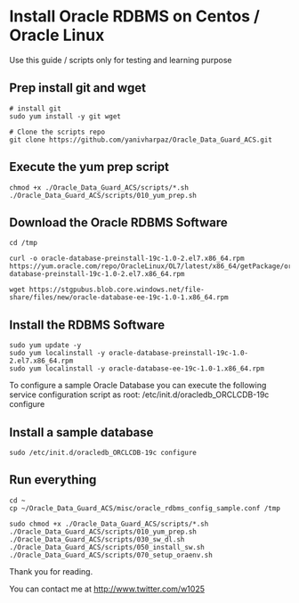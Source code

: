 # Install Oracle RDBMS on Centos / Oracle Linux  

Use this guide / scripts only for testing and learning purpose 


## Prep install git and wget
```
# install git
sudo yum install -y git wget

# Clone the scripts repo
git clone https://github.com/yanivharpaz/Oracle_Data_Guard_ACS.git  

```

## Execute the yum prep script
```
chmod +x ./Oracle_Data_Guard_ACS/scripts/*.sh
./Oracle_Data_Guard_ACS/scripts/010_yum_prep.sh
```

## Download the Oracle RDBMS Software
```
cd /tmp

curl -o oracle-database-preinstall-19c-1.0-2.el7.x86_64.rpm https://yum.oracle.com/repo/OracleLinux/OL7/latest/x86_64/getPackage/oracle-database-preinstall-19c-1.0-2.el7.x86_64.rpm

wget https://stgpubus.blob.core.windows.net/file-share/files/new/oracle-database-ee-19c-1.0-1.x86_64.rpm

```

## Install the RDBMS Software
```
sudo yum update -y
sudo yum localinstall -y oracle-database-preinstall-19c-1.0-2.el7.x86_64.rpm
sudo yum localinstall -y oracle-database-ee-19c-1.0-1.x86_64.rpm

```
  
To configure a sample Oracle Database you can execute the following service configuration script as root: /etc/init.d/oracledb_ORCLCDB-19c configure   

## Install a sample database
```
sudo /etc/init.d/oracledb_ORCLCDB-19c configure
```

## Run everything
```
cd ~
cp ~/Oracle_Data_Guard_ACS/misc/oracle_rdbms_config_sample.conf /tmp

sudo chmod +x ./Oracle_Data_Guard_ACS/scripts/*.sh
./Oracle_Data_Guard_ACS/scripts/010_yum_prep.sh
./Oracle_Data_Guard_ACS/scripts/030_sw_dl.sh
./Oracle_Data_Guard_ACS/scripts/050_install_sw.sh
./Oracle_Data_Guard_ACS/scripts/070_setup_oraenv.sh

```



Thank you for reading.  
  

You can contact me at http://www.twitter.com/w1025
  